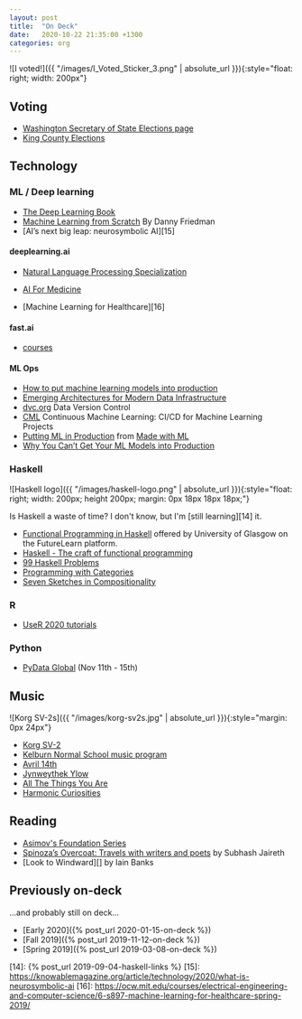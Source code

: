 ```yaml
---
layout: post
title:  "On Deck"
date:   2020-10-22 21:35:00 +1300
categories: org
---
```


![I voted!]({{ "/images/I_Voted_Sticker_3.png" | absolute_url }}){:style="float: right; width: 200px"}

## Voting

- [Washington Secretary of State Elections page][1001]
- [King County Elections][1002]


## Technology

### ML / Deep learning

- [The Deep Learning Book][9]
- [Machine Learning from Scratch][8] By Danny Friedman
- [AI’s next big leap: neurosymbolic AI][15]

#### deeplearning.ai

- [Natural Language Processing Specialization][4]
- [AI For Medicine][5]

- [Machine Learning for Healthcare][16]

#### fast.ai
- [courses][7]

#### ML Ops

- [How to put machine learning models into production][3002]
- [Emerging Architectures for Modern Data Infrastructure][3001]
- [dvc.org][3003] Data Version Control
- [CML][3004] Continuous Machine Learning: CI/CD for Machine Learning Projects
- [Putting ML in Production][3005] from [Made with ML][3006]
- [Why You Can’t Get Your ML Models into Production][3007]

### Haskell

![Haskell logo]({{ "/images/haskell-logo.png" | absolute_url }}){:style="float: right; width: 200px; height 200px; margin: 0px 18px 18px 18px;"}

Is Haskell a waste of time? I don't know, but I'm [still learning][14] it.

- [Functional Programming in Haskell][6] offered by University of Glasgow on the FutureLearn platform.
- [Haskell - The craft of functional programming][3]
- [99 Haskell Problems][2]
- [Programming with Categories][11]
- [Seven Sketches in Compositionality][12]

### R
- [UseR 2020 tutorials][1]

### Python
- [PyData Global][13] (Nov 11th - 15th)


## Music

![Korg SV-2s]({{ "/images/korg-sv2s.jpg" | absolute_url }}){:style="margin: 0px 24px"}

- [Korg SV-2](https://www.korg.com/products/synthesizers/sv_2/)
- [Kelburn Normal School music program][2001]
- [Avril 14th](https://www.lapsura.com/music/AFX/Avril14.pdf)
- [Jynweythek Ylow](https://www.lapsura.com/music/AFX/JynweythekYlow.pdf)
- [All The Things You Are](https://bradpottermusic.wordpress.com/2015/05/16/analysis-of-jazz-standard-all-the-things-you-are/)
- [Harmonic Curiosities](https://www.moderndescartes.com/essays/harmonic_curiosities/)


## Reading

- [Asimov's Foundation Series](https://www.penguinrandomhouse.com/books/203444/foundation-foundation-and-empire-second-foundation-by-isaac-asimov/)
- [Spinoza’s Overcoat: Travels with writers and poets](https://transitlounge.com.au/shop/spinozas-overcoat-travels-writers-poets/) by Subhash Jaireth
- [Look to Windward][] by Iain Banks


## Previously on-deck

...and probably still on deck...

- [Early 2020]({% post_url 2020-01-15-on-deck %})
- [Fall 2019]({% post_url 2019-11-12-on-deck %})
- [Spring 2019]({% post_url 2019-03-08-on-deck %})



[1]: https://user2020.r-project.org/program/tutorials/
[2]: https://wiki.haskell.org/H-99:_Ninety-Nine_Haskell_Problems
[3]: http://www.haskellcraft.com/craft3e/Home.html
[4]: https://www.deeplearning.ai/natural-language-processing-specialization/
[5]: https://www.deeplearning.ai/ai-for-medicine/
[6]: https://www.futurelearn.com/courses/functional-programming-haskell
[7]: https://www.fast.ai/2020/08/21/fastai2-launch/#practical-deep-learning-for-coders-the-course
[8]: https://dafriedman97.github.io/mlbook/content/introduction.html
[9]: https://www.deeplearningbook.org/
[11]: http://brendanfong.com/programmingcats.html
[12]: https://arxiv.org/abs/1803.05316
[13]: https://global.pydata.org/
[14]: {% post_url 2019-09-04-haskell-links %}
[15]: https://knowablemagazine.org/article/technology/2020/what-is-neurosymbolic-ai
[16]: https://ocw.mit.edu/courses/electrical-engineering-and-computer-science/6-s897-machine-learning-for-healthcare-spring-2019/

[1001]: https://www.sos.wa.gov/elections/voters/
[1002]: https://www.kingcounty.gov/depts/elections.aspx

[2001]: https://www.kelburnnormal.school.nz/about-kns/school-info/private-music-lessons

[3001]: https://a16z.com/2020/10/15/the-emerging-architectures-for-modern-data-infrastructure/
[3002]: https://stackoverflow.blog/2020/10/12/how-to-put-machine-learning-models-into-production/
[3003]: https://dvc.org/
[3004]: https://cml.dev/
[3005]: https://madewithml.com/courses/putting-ml-in-production/
[3006]: https://madewithml.com/about/
[3007]: https://medium.com/mlops-community/ml-production-process-1464a80579bd

